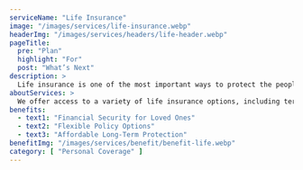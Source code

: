 ```yaml
---
serviceName: "Life Insurance"
image: "/images/services/life-insurance.webp"
headerImg: "/images/services/headers/life-header.webp"
pageTitle:
  pre: "Plan"
  highlight: "For"
  post: "What’s Next"
description: >
  Life insurance is one of the most important ways to protect the people you care about. Moore Insurance helps Arizona families find coverage that fits their needs and budget, so their loved ones are financially secure no matter what the future holds.
aboutServices: >
  We offer access to a variety of life insurance options, including term life and whole life policies. Our team takes the time to understand your goals, answer your questions, and guide you toward the coverage that makes the most sense for your stage of life. We’re here to make planning easier and more personal.
benefits:
  - text1: "Financial Security for Loved Ones"
  - text2: "Flexible Policy Options"
  - text3: "Affordable Long-Term Protection"
benefitImg: "/images/services/benefit/benefit-life.webp"
category: [ "Personal Coverage" ]
---
```

